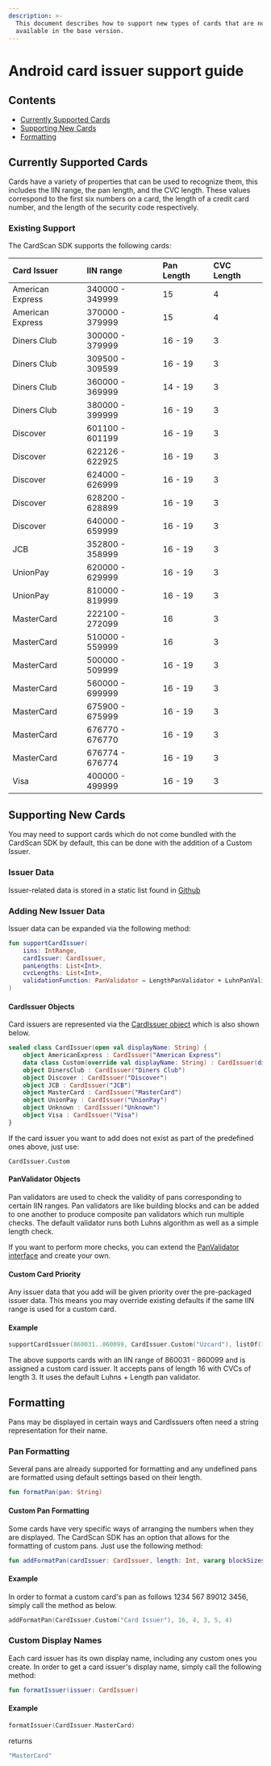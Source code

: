 ```yaml
---
description: >-
  This document describes how to support new types of cards that are not
  available in the base version.
---
```


# Android card issuer support guide

## Contents

* [Currently Supported Cards](../../liveness-check/android-integration-guide/android-card-support.md#currently-supported-cards)
* [Supporting New Cards](../../liveness-check/android-integration-guide/android-card-support.md#supporting-new-cards)
* [Formatting](../../liveness-check/android-integration-guide/android-card-support.md#formatting)

## Currently Supported Cards

Cards have a variety of properties that can be used to recognize them, this includes the IIN range, the pan length, and the CVC length. These values correspond to the first six numbers on a card, the length of a credit card number, and the length of the security code respectively.

### Existing Support

The CardScan SDK supports the following cards:

| Card Issuer | IIN range | Pan Length | CVC Length |
| :--- | :--- | :--- | :--- |
| American Express | 340000 - 349999 | 15 | 4 |
| American Express | 370000 - 379999 | 15 | 4 |
| Diners Club | 300000 - 379999 | 16 - 19 | 3 |
| Diners Club | 309500 - 309599 | 16 - 19 | 3 |
| Diners Club | 360000 - 369999 | 14 - 19 | 3 |
| Diners Club | 380000 - 399999 | 16 - 19 | 3 |
| Discover | 601100 - 601199 | 16 - 19 | 3 |
| Discover | 622126 - 622925 | 16 - 19 | 3 |
| Discover | 624000 - 626999 | 16 - 19 | 3 |
| Discover | 628200 - 628899 | 16 - 19 | 3 |
| Discover | 640000 - 659999 | 16 - 19 | 3 |
| JCB | 352800 - 358999 | 16 - 19 | 3 |
| UnionPay | 620000 - 629999 | 16 - 19 | 3 |
| UnionPay | 810000 - 819999 | 16 - 19 | 3 |
| MasterCard | 222100 - 272099 | 16 | 3 |
| MasterCard | 510000 - 559999 | 16 | 3 |
| MasterCard | 500000 - 509999 | 16 - 19 | 3 |
| MasterCard | 560000 - 699999 | 16 - 19 | 3 |
| MasterCard | 675900 - 675999 | 16 - 19 | 3 |
| MasterCard | 676770 - 676770 | 16 - 19 | 3 |
| MasterCard | 676774 - 676774 | 16 - 19 | 3 |
| Visa | 400000 - 499999 | 16 - 19 | 3 |

## Supporting New Cards

You may need to support cards which do not come bundled with the CardScan SDK by default, this can be done with the addition of a Custom Issuer.

### Issuer Data

Issuer-related data is stored in a static list found in [Github](https://https://github.com/getbouncer/cardscan-android/blob/master/scan-payment/src/main/java/com/getbouncer/scan/payment/card/PaymentCardUtils.kt)

### Adding New Issuer Data

Issuer data can be expanded via the following method:

```kotlin
fun supportCardIssuer(
    iins: IntRange,
    cardIssuer: CardIssuer,
    panLengths: List<Int>,
    cvcLengths: List<Int>,
    validationFunction: PanValidator = LengthPanValidator + LuhnPanValidator
)
```

#### CardIssuer Objects

Card issuers are represented via the [CardIssuer object](https://https://github.com/getbouncer/cardscan-android/blob/master/scan-payment/src/main/java/com/getbouncer/scan/payment/card/CardIssuer.kt) which is also shown below.

```kotlin
sealed class CardIssuer(open val displayName: String) {
    object AmericanExpress : CardIssuer("American Express")
    data class Custom(override val displayName: String) : CardIssuer(displayName)
    object DinersClub : CardIssuer("Diners Club")
    object Discover : CardIssuer("Discover")
    object JCB : CardIssuer("JCB")
    object MasterCard : CardIssuer("MasterCard")
    object UnionPay : CardIssuer("UnionPay")
    object Unknown : CardIssuer("Unknown")
    object Visa : CardIssuer("Visa")
}
```

If the card issuer you want to add does not exist as part of the predefined ones above, just use:

```text
CardIssuer.Custom
```

#### PanValidator Objects

Pan validators are used to check the validity of pans corresponding to certain IIN ranges. Pan validators are like building blocks and can be added to one another to produce composite pan validators which run multiple checks. The default validator runs both Luhns algorithm as well as a simple length check.

If you want to perform more checks, you can extend the [PanValidator interface](https://https://github.com/getbouncer/cardscan-android/blob/master/scan-payment/src/main/java/com/getbouncer/scan/payment/card/PanValidator.kt) and create your own.

#### Custom Card Priority

Any issuer data that you add will be given priority over the pre-packaged issuer data. This means you may override existing defaults if the same IIN range is used for a custom card.

#### Example

```kotlin
supportCardIssuer(860031..860099, CardIssuer.Custom("Uzcard"), listOf(16), listOf(3))
```

The above supports cards with an IIN range of 860031 - 860099 and is assigned a custom card issuer. It accepts pans of length 16 with CVCs of length 3. It uses the default Luhns + Length pan validator.

## Formatting

Pans may be displayed in certain ways and CardIssuers often need a string representation for their name.

### Pan Formatting

Several pans are already supported for formatting and any undefined pans are formatted using default settings based on their length.

```kotlin
fun formatPan(pan: String)
```

#### Custom Pan Formatting

Some cards have very specific ways of arranging the numbers when they are displayed. The CardScan SDK has an option that allows for the formatting of custom pans. Just use the following method:

```kotlin
fun addFormatPan(cardIssuer: CardIssuer, length: Int, vararg blockSizes: Int)
```

#### Example

In order to format a custom card's pan as follows 1234 567 89012 3456, simply call the method as below.

```kotlin
addFormatPan(CardIssuer.Custom("Card Issuer"), 16, 4, 3, 5, 4)
```

### Custom Display Names

Each card issuer has its own display name, including any custom ones you create. In order to get a card issuer's display name, simply call the following method:

```kotlin
fun formatIssuer(issuer: CardIssuer)
```

#### Example

```kotlin
formatIssuer(CardIssuer.MasterCard)
```

returns

```kotlin
"MasterCard"
```

